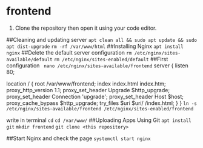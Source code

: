 # frontend
1. Clone the repository then open it using your code editor.

##Cleaning and updating server
```apt clean all && sudo apt update && sudo apt dist-upgrade```
```rm -rf /var/www/html```
##Installing Nginx
```apt install nginx```
##Delete the default server configuration
```rm /etc/nginx/sites-available/default```
```rm /etc/nginx/sites-enabled/default```
##First configuration
``` nano /etc/nginx/sites-available/frontend```
server {
  listen 80;

  location / {
        root /var/www/frontend;
        index  index.html index.htm;
        proxy_http_version 1.1;
        proxy_set_header Upgrade $http_upgrade;
        proxy_set_header Connection 'upgrade';
        proxy_set_header Host $host;
        proxy_cache_bypass $http_upgrade;
        try_files $uri $uri/ /index.html;
  }
}
```ln -s /etc/nginx/sites-available/frontend /etc/nginx/sites-enabled/frontend```

write in terminal ```cd```
```cd /var/www/```
##Uploading Apps Using Git
```apt install git```
```mkdir frontend```
```git clone <this repository>```

##Start Nginx and check the page
```systemctl start nginx```
